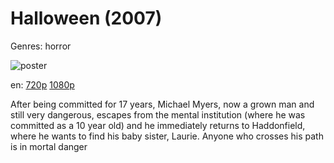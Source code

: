 # Halloween (2007)

Genres: horror

![poster](http://image.tmdb.org/t/p/w500/9CPYBA1Fq5BdCmViSPyfPiBOcTH.jpg)

en:
  [720p](magnet:?xt=urn:btih:D94BF84B468BF80FA28FDD027FAA92F79AC3DACC&tr=udp://glotorrents.pw:6969/announce&tr=udp://tracker.opentrackr.org:1337/announce&tr=udp://torrent.gresille.org:80/announce&tr=udp://tracker.openbittorrent.com:80&tr=udp://tracker.coppersurfer.tk:6969&tr=udp://tracker.leechers-paradise.org:6969&tr=udp://p4p.arenabg.ch:1337&tr=udp://tracker.internetwarriors.net:1337)
  [1080p](magnet:?xt=urn:btih:286DC5FD4DDCD58A8BBD1845513B1EA489D24CA3&tr=udp://glotorrents.pw:6969/announce&tr=udp://tracker.opentrackr.org:1337/announce&tr=udp://torrent.gresille.org:80/announce&tr=udp://tracker.openbittorrent.com:80&tr=udp://tracker.coppersurfer.tk:6969&tr=udp://tracker.leechers-paradise.org:6969&tr=udp://p4p.arenabg.ch:1337&tr=udp://tracker.internetwarriors.net:1337)
  


After being committed for 17 years, Michael Myers, now a grown man and still very dangerous, escapes from the mental institution (where he was committed as a 10 year old) and he immediately returns to Haddonfield, where he wants to find his baby sister, Laurie. Anyone who crosses his path is in mortal danger